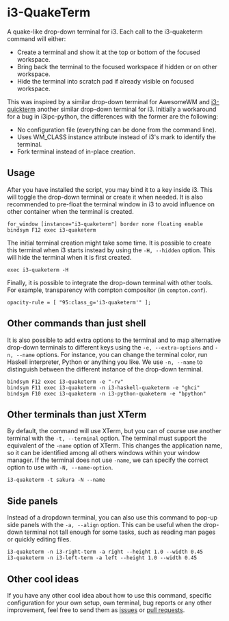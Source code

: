# i3-QuakeTerm

A quake-like drop-down terminal for i3.
Each call to the i3-quaketerm command will either:
  * Create a terminal and show it at the top or bottom of the focused workspace.
  * Bring back the terminal to the focused workspace if hidden or on other workspace.
  * Hide the terminal into scratch pad if already visible on focused workspace.

This was inspired by a similar drop-down terminal for AwesomeWM and [i3-quickterm](http://github.com/lbonn/i3-quickterm)
another similar drop-down terminal for i3. Initially a workaround for a bug in i3ipc-python, the differences with the
former are the following:

  * No configuration file (everything can be done from the command line).
  * Uses WM_CLASS instance attribute instead of i3's mark to identify the terminal.
  * Fork terminal instead of in-place creation.

## Usage

After you have installed the script, you may bind it to a key inside i3.
This will toggle the drop-down terminal or create it when needed.
It is also recommended to pre-float the terminal window in i3 to avoid
influence on other container when the terminal is created.

```
for_window [instance="i3-quaketerm"] border none floating enable
bindsym F12 exec i3-quaketerm
```

The initial terminal creation might take some time. It is possible
to create this terminal when i3 starts instead by using the `-H, --hidden`
option. This will hide the terminal when it is first created.

```
exec i3-quaketerm -H
```

Finally, it is possible to integrate the drop-down terminal with other tools.
For example, transparency with compton compositor (in `compton.conf`).

```
opacity-rule = [ "95:class_g='i3-quaketerm'" ];
```

## Other commands than just shell

It is also possible to add extra options to the terminal and to map alternative
drop-down terminals to different keys using the `-e, --extra-options` and
`-n, --name` options. For instance, you can change the terminal color, run Haskell
interpreter, Python or anything you like. We use `-n, --name` to distinguish
between the different instance of the drop-down terminal.

```
bindsym F12 exec i3-quaketerm -e "-rv"
bindsym F11 exec i3-quaketerm -n i3-haskell-quaketerm -e "ghci"
bindsym F10 exec i3-quaketerm -n i3-python-quaketerm -e "bpython"
```

## Other terminals than just XTerm

By default, the command will use XTerm, but you can of course use another terminal
with the `-t, --terminal` option. The terminal must support the equivalent of the
`-name` option of XTerm. This changes the application name, so it can be identified
among all others windows within your window manager. If the terminal does not use
`-name`, we can specify the correct option to use with `-N, --name-option`.

```
i3-quaketerm -t sakura -N --name
```

## Side panels

Instead of a dropdown terminal, you can also use this command to pop-up side panels
with the `-a, --align` option. This can be useful when the drop-down terminal not
tall enough for some tasks, such as reading man pages or quickly editing files.

```
i3-quaketerm -n i3-right-term -a right --height 1.0 --width 0.45
i3-quaketerm -n i3-left-term -a left --height 1.0 --width 0.45
```

## Other cool ideas

If you have any other cool idea about how to use this command, specific configuration
for your own setup, own terminal, bug reports or any other improvement, feel free to
send them as [issues](https://github.com/gawen947/i3-quaketerm/issues) or
[pull requests](https://github.com/gawen947/pulls).
